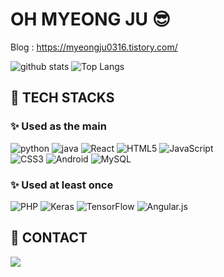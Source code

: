 # OH MYEONG JU 😎

Blog : https://myeongju0316.tistory.com/

![github stats](https://github-readme-stats.vercel.app/api?username=omj9803&show_icons=true&theme=tokyonight) ![Top Langs](https://github-readme-stats.vercel.app/api/top-langs/?username=omj9803&layout=compact&theme=tokyonight)


## 💪 TECH STACKS 
### ✨ Used as the main
![python](https://img.shields.io/badge/Python-3766AB?style=for-the-badge&logo=Python&logoColor=white) 
![java](https://img.shields.io/badge/Java-007396?style=for-the-badge&logo=Java&logoColor=white)
![React](https://img.shields.io/badge/react-%2320232a.svg?style=for-the-badge&logo=react&logoColor=%2361DAFB) 
![HTML5](https://img.shields.io/badge/html5-%23E34F26.svg?style=for-the-badge&logo=html5&logoColor=white) 
![JavaScript](https://img.shields.io/badge/javascript-%23323330.svg?style=for-the-badge&logo=javascript&logoColor=%23F7DF1E) 	
![CSS3](https://img.shields.io/badge/css3-%231572B6.svg?style=for-the-badge&logo=css3&logoColor=white) 
![Android](https://img.shields.io/badge/Android-3DDC84?style=for-the-badge&logo=android&logoColor=white) 
![MySQL](https://img.shields.io/badge/mysql-%2300f.svg?style=for-the-badge&logo=mysql&logoColor=white)

### ✨ Used at least once
![PHP](https://img.shields.io/badge/php-%23777BB4.svg?style=for-the-badge&logo=php&logoColor=white) 
![Keras](https://img.shields.io/badge/Keras-%23D00000.svg?style=for-the-badge&logo=Keras&logoColor=white) 
![TensorFlow](https://img.shields.io/badge/TensorFlow-%23FF6F00.svg?style=for-the-badge&logo=TensorFlow&logoColor=white) 
![Angular.js](https://img.shields.io/badge/angular.js-%23E23237.svg?style=for-the-badge&logo=angularjs&logoColor=white)

## 💌 CONTACT
<img src="https://img.shields.io/badge/Gmail-D14836?style=for-the-badge&logo=gmail&logoColor=white&link=mailto:myeongju0316@gmail.com"/></a>
